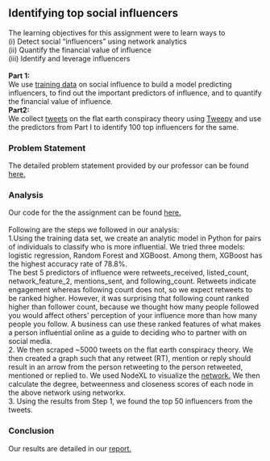 ## Identifying top social influencers 

The learning objectives for this assignment were to learn ways to<br>
(i) Detect social “influencers” using network analytics<br>
(ii) Quantify the financial value of influence<br>
(iii) Identify and leverage influencers<br><br>
**Part 1:**<br>
We use [training data](https://github.com/akankshimody/Social-Media-Analytics/blob/master/Assignment%201%20-%20Identify%20Social%20Influence/train.csv) on social influence to build a model predicting influencers, to find out the important predictors of influence, and to quantify the financial value of influence. <br>
**Part2:**<br>
We collect [tweets](https://github.com/akankshimody/Social-Media-Analytics/blob/master/Assignment%201%20-%20Identify%20Social%20Influence/tweets_flatearth.csv) on the flat earth conspiracy theory using [Tweepy](https://www.tweepy.org/) and use the predictors from Part I to identify 100 top influencers for the same.

### Problem Statement
The detailed problem statement provided by our professor can be found [here.](https://github.com/akankshimody/Social-Media-Analytics/blob/master/Assignment%201%20-%20Identify%20Social%20Influence/Assignment%201%20Social%20Influence%20%26%20Twitter%20-%20Problem%20Statement.pdf)

### Analysis
Our code for the the assignment can be found [here.](https://github.com/akankshimody/Social-Media-Analytics/blob/master/Assignment%201%20-%20Identify%20Social%20Influence/Python%20Notebook.ipynb)
<br><br>
Following are the steps we followed in our analysis:<br>
1.Using the training data set, we create an analytic model in Python for pairs of individuals to classify who is more influential. We tried three models: logistic regression, Random Forest and XGBoost. Among them, XGBoost has the highest accuracy rate of 78.8%.<br> 
The best 5 predictors of influence were retweets_received, listed_count, network_feature_2, mentions_sent, and following_count. Retweets indicate engagement whereas following count does not, so we expect retweets to be ranked higher. However, it was surprising that following count ranked
higher than follower count, because we thought how many people followed you would affect others’ perception of your influence more than how many people you follow.
A business can use these ranked features of what makes a person influential online as a guide to deciding who to partner with on social media.<br>
2. We then scraped ~5000 tweets on the flat earth conspiracy theory. We then created a graph such that any retweet (RT), mention or reply should result in an arrow from the person retweeting to the person retweeted, mentioned or replied to. We used NodeXL to visualize the [network.](https://github.com/akankshimody/Social-Media-Analytics/blob/master/Assignment%201%20-%20Identify%20Social%20Influence/Network%20Image.PNG)
We then calculate the degree, betweenness and closeness scores of each node in the above network using networkx.<br>
3. Using the results from Step 1, we found the top 50 influencers from the tweets.<br>

### Conclusion
Our results are detailed in our [report.](https://github.com/akankshimody/Social-Media-Analytics/blob/master/Assignment%201%20-%20Identify%20Social%20Influence/Assignment%201%20Report.pdf)
